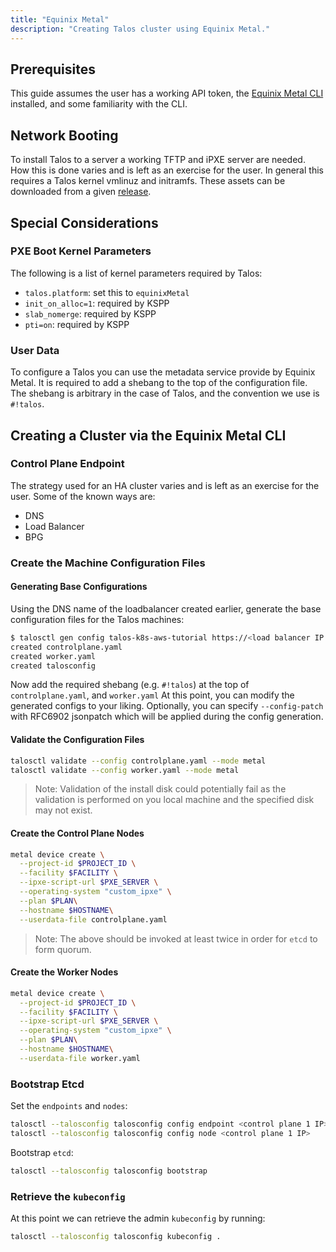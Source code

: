 ```yaml
---
title: "Equinix Metal"
description: "Creating Talos cluster using Equinix Metal."
---
```


## Prerequisites

This guide assumes the user has a working API token, the [Equinix Metal CLI](https://github.com/equinix/metal-cli/) installed, and some familiarity with the CLI.

## Network Booting

To install Talos to a server a working TFTP and iPXE server are needed.
How this is done varies and is left as an exercise for the user.
In general this requires a Talos kernel vmlinuz and initramfs.
These assets can be downloaded from a given [release](https://github.com/siderolabs/talos/releases).

## Special Considerations

### PXE Boot Kernel Parameters

The following is a list of kernel parameters required by Talos:

- `talos.platform`: set this to `equinixMetal`
- `init_on_alloc=1`: required by KSPP
- `slab_nomerge`: required by KSPP
- `pti=on`: required by KSPP

### User Data

<!-- textlint-disable one-sentence-per-line -->

To configure a Talos you can use the metadata service provide by Equinix Metal.
It is required to add a shebang to the top of the configuration file.
The shebang is arbitrary in the case of Talos, and the convention we use is `#!talos`.

<!-- textlint-enable one-sentence-per-line -->

## Creating a Cluster via the Equinix Metal CLI

### Control Plane Endpoint

The strategy used for an HA cluster varies and is left as an exercise for the user.
Some of the known ways are:

- DNS
- Load Balancer
- BPG

### Create the Machine Configuration Files

#### Generating Base Configurations

Using the DNS name of the loadbalancer created earlier, generate the base configuration files for the Talos machines:

```bash
$ talosctl gen config talos-k8s-aws-tutorial https://<load balancer IP or DNS>:<port>
created controlplane.yaml
created worker.yaml
created talosconfig
```

Now add the required shebang (e.g. `#!talos`) at the top of `controlplane.yaml`, and `worker.yaml`
At this point, you can modify the generated configs to your liking.
Optionally, you can specify `--config-patch` with RFC6902 jsonpatch which will be applied during the config generation.

#### Validate the Configuration Files

```bash
talosctl validate --config controlplane.yaml --mode metal
talosctl validate --config worker.yaml --mode metal
```

> Note: Validation of the install disk could potentially fail as the validation
> is performed on you local machine and the specified disk may not exist.

#### Create the Control Plane Nodes

```bash
metal device create \
  --project-id $PROJECT_ID \
  --facility $FACILITY \
  --ipxe-script-url $PXE_SERVER \
  --operating-system "custom_ipxe" \
  --plan $PLAN\
  --hostname $HOSTNAME\
  --userdata-file controlplane.yaml
```

> Note: The above should be invoked at least twice in order for `etcd` to form quorum.

#### Create the Worker Nodes

```bash
metal device create \
  --project-id $PROJECT_ID \
  --facility $FACILITY \
  --ipxe-script-url $PXE_SERVER \
  --operating-system "custom_ipxe" \
  --plan $PLAN\
  --hostname $HOSTNAME\
  --userdata-file worker.yaml
```

### Bootstrap Etcd

Set the `endpoints` and `nodes`:

```bash
talosctl --talosconfig talosconfig config endpoint <control plane 1 IP>
talosctl --talosconfig talosconfig config node <control plane 1 IP>
```

Bootstrap `etcd`:

```bash
talosctl --talosconfig talosconfig bootstrap
```

### Retrieve the `kubeconfig`

At this point we can retrieve the admin `kubeconfig` by running:

```bash
talosctl --talosconfig talosconfig kubeconfig .
```

